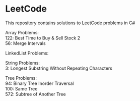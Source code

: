 # LeetCode
This repository contains solutions to LeetCode problems in C#  


Array Problems:  
122: Best Time to Buy & Sell Stock 2    
56: Merge Intervals    

LinkedList Problems:  


String Problems:  
3:  Longest Substring Without Repeating Characters  

Tree Problems:  
94: Binary Tree Inorder Traversal  
100: Same Tree  
572: Subtree of Another Tree  
